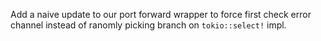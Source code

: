 Add a naive update to our port forward wrapper to force first check error channel instead of ranomly picking branch on `tokio::select!` impl.

